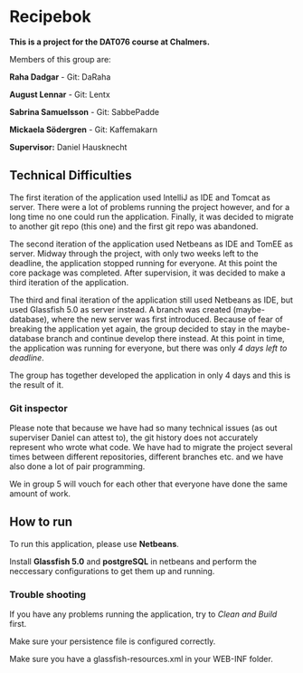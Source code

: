 # Recipebok

**This is a project for the DAT076 course at Chalmers.**

Members of this group are:

**Raha Dadgar** - Git: DaRaha

**August Lennar** - Git: Lentx

**Sabrina Samuelsson** - Git: SabbePadde

**Mickaela Södergren** - Git: Kaffemakarn

**Supervisor:** Daniel Hausknecht

## Technical Difficulties

The first iteration of the application used IntelliJ as IDE and Tomcat as server. There were a lot of problems running the project however, and for a long time no one could run the application. Finally, it was decided to migrate to another git repo (this one) and the first git repo was abandoned. 

The second iteration of the application used Netbeans as IDE and TomEE as server. Midway through the project, with only two weeks left to the deadline, the application stopped running for everyone. At this point the core package was completed. After supervision, it was decided to make a third iteration of the application.

The third and final iteration of the application still used Netbeans as IDE, but used Glassfish 5.0 as server instead. A branch was created (maybe-database), where the new server was first introduced. Because of fear of breaking the application yet again, the group decided to stay in the maybe-database branch and continue develop there instead. At this point in time, the application was running for everyone, but there was only *4 days left to deadline*. 

The group has together developed the application in only 4 days and this is the result of it.

### Git inspector
Please note that because we have had so many technical issues (as out superviser Daniel can attest to), the git history does not accurately represent who wrote what code. We have had to migrate the project several times between different repositories, different branches etc. and we have also done a lot of pair programming.

We in group 5 will vouch for each other that everyone have done the same amount of work.

## How to run

To run this application, please use **Netbeans**.

Install **Glassfish 5.0** and **postgreSQL** in netbeans and perform the neccessary configurations to get them up and running.

### Trouble shooting

If you have any problems running the application, try to *Clean and Build* first. 

Make sure your persistence file is configured correctly. 

Make sure you have a glassfish-resources.xml in your WEB-INF folder.
